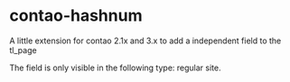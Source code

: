 contao-hashnum
==============

A little extension for contao 2.1x and 3.x to add a independent field to the tl_page

The field is only visible in the following type: regular site.
